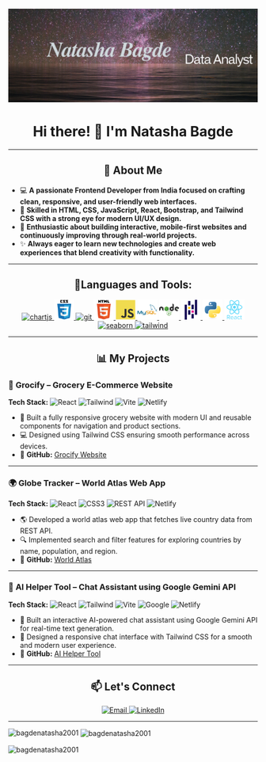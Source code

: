 ![logo](https://github.com/bagdenatasha2001/bagdenatasha2001/blob/main/Untitled%20design.png)
<h1 align="center">Hi there! 👋 I'm Natasha Bagde </h1>

<!-- <p align="center">
  <img src="https://media.giphy.com/media/rsUGLKwgSvSxmq1VrZ/giphy.gif" width="600" height="400"/>
</p> -->

---

<h2 align="center">🚀 About Me</h2>

- 💻 **A passionate Frontend Developer from India focused on crafting clean, responsive, and user-friendly web interfaces.**
- 🎨 **Skilled in HTML, CSS, JavaScript, React, Bootstrap, and Tailwind CSS with a strong eye for modern UI/UX design.**
- 🚀 **Enthusiastic about building interactive, mobile-first websites and continuously improving through real-world projects.**
- ✨ **Always eager to learn new technologies and create web experiences that blend creativity with functionality.**

---

<!-- <h2 align="">🔧 Tools & Technologies</h2>

<p align="center">
  <a href="https://www.python.com/" target="_blank" rel="noreferrer"> <img src="https://img.icons8.com/color/48/000000/python--v1.png" alt="Python"/></a>
 <a href="https://www.excel.com/" target="_blank" rel="noreferrer"> <img src="https://img.icons8.com/color/48/000000/microsoft-excel-2019--v1.png" alt="Excel"/></a>
  <a href="https://www.powerbi.com/" target="_blank" rel="noreferrer"> <img src="https://img.icons8.com/color/48/000000/power-bi.png" alt="Power BI"/></a>
 <a href="https://www.tableau.com/" target="_blank" rel="noreferrer"> <img src="https://img.icons8.com/color/48/000000/tableau-software.png" alt="Tableau"/></a>
  <a href="https://www.mysql.com/" target="_blank" rel="noreferrer"> <img src="https://img.icons8.com/color/48/000000/mysql-logo.png" alt="MySQL"/></a>
</p> -->




<h2 align="center"> 🔧Languages and Tools:</h2>
<p align="center"> <a href="https://www.chartjs.org" target="_blank" rel="noreferrer"> <img src="https://www.chartjs.org/media/logo-title.svg" alt="chartjs" width="40" height="40"/> </a> <a href="https://www.w3schools.com/css/" target="_blank" rel="noreferrer"> <img src="https://raw.githubusercontent.com/devicons/devicon/master/icons/css3/css3-original-wordmark.svg" alt="css3" width="40" height="40"/> </a> <a href="https://git-scm.com/" target="_blank" rel="noreferrer"> <img src="https://www.vectorlogo.zone/logos/git-scm/git-scm-icon.svg" alt="git" width="40" height="40"/> </a> <a href="https://www.w3.org/html/" target="_blank" rel="noreferrer"> <img src="https://raw.githubusercontent.com/devicons/devicon/master/icons/html5/html5-original-wordmark.svg" alt="html5" width="40" height="40"/> </a> <a href="https://developer.mozilla.org/en-US/docs/Web/JavaScript" target="_blank" rel="noreferrer"> <img src="https://raw.githubusercontent.com/devicons/devicon/master/icons/javascript/javascript-original.svg" alt="javascript" width="40" height="40"/> </a> <a href="https://www.mysql.com/" target="_blank" rel="noreferrer"> <img src="https://raw.githubusercontent.com/devicons/devicon/master/icons/mysql/mysql-original-wordmark.svg" alt="mysql" width="40" height="40"/> </a> <a href="https://nodejs.org" target="_blank" rel="noreferrer"> <img src="https://raw.githubusercontent.com/devicons/devicon/master/icons/nodejs/nodejs-original-wordmark.svg" alt="nodejs" width="40" height="40"/> </a> <a href="https://pandas.pydata.org/" target="_blank" rel="noreferrer"> <img src="https://raw.githubusercontent.com/devicons/devicon/2ae2a900d2f041da66e950e4d48052658d850630/icons/pandas/pandas-original.svg" alt="pandas" width="40" height="40"/> </a> <a href="https://www.python.org" target="_blank" rel="noreferrer"> <img src="https://raw.githubusercontent.com/devicons/devicon/master/icons/python/python-original.svg" alt="python" width="40" height="40"/> </a> <a href="https://reactjs.org/" target="_blank" rel="noreferrer"> <img src="https://raw.githubusercontent.com/devicons/devicon/master/icons/react/react-original-wordmark.svg" alt="react" width="40" height="40"/> </a> <a href="https://seaborn.pydata.org/" target="_blank" rel="noreferrer"> <img src="https://seaborn.pydata.org/_images/logo-mark-lightbg.svg" alt="seaborn" width="40" height="40"/> </a> <a href="https://tailwindcss.com/" target="_blank" rel="noreferrer"> <img src="https://www.vectorlogo.zone/logos/tailwindcss/tailwindcss-icon.svg" alt="tailwind" width="40" height="40"/> </a> </p>

---

<h2 align="center">📊 My Projects</h2>

<!-- <p align="center">
  Check out my latest projects on <a href="https://github.com/bagdenatasha2001?tab=repositories">GitHub</a>
</p>

<p align="center">
  <img src="https://i.pinimg.com/originals/5c/c8/72/5cc872d4469b89084a1ac53701ab1a63.gif" alt="Portfolio GIF" width="600"/>
</p> -->



### 🛒 **Grocify – Grocery E-Commerce Website**
**Tech Stack:** ![React](https://img.shields.io/badge/-React.js-61DAFB?style=flat&logo=react&logoColor=black) ![Tailwind](https://img.shields.io/badge/-TailwindCSS-38B2AC?style=flat&logo=tailwindcss&logoColor=white) ![Vite](https://img.shields.io/badge/-Vite-646CFF?style=flat&logo=vite&logoColor=white) ![Netlify](https://img.shields.io/badge/-Netlify-00C7B7?style=flat&logo=netlify&logoColor=white)  
- 🧩 Built a fully responsive grocery website with modern UI and reusable components for navigation and product sections.  
- 💻 Designed using Tailwind CSS ensuring smooth performance across devices.  
- 🔗 **GitHub:** [Grocify Website](https://github.com/bagdenatasha2001/grocify-website)

---

### 🌍 **Globe Tracker – World Atlas Web App**
**Tech Stack:** ![React](https://img.shields.io/badge/-React.js-61DAFB?style=flat&logo=react&logoColor=black) ![CSS3](https://img.shields.io/badge/-CSS3-1572B6?style=flat&logo=css3&logoColor=white) ![REST API](https://img.shields.io/badge/-REST%20Countries%20API-FF6F00?style=flat&logo=api&logoColor=white) ![Netlify](https://img.shields.io/badge/-Netlify-00C7B7?style=flat&logo=netlify&logoColor=white)  
- 🌎 Developed a world atlas web app that fetches live country data from REST API.  
- 🔍 Implemented search and filter features for exploring countries by name, population, and region.  
- 🔗 **GitHub:** [World Atlas](https://github.com/bagdenatasha2001/WorldAtlas)

---

### 🤖 **AI Helper Tool – Chat Assistant using Google Gemini API**
**Tech Stack:** ![React](https://img.shields.io/badge/-React.js-61DAFB?style=flat&logo=react&logoColor=black) ![Tailwind](https://img.shields.io/badge/-TailwindCSS-38B2AC?style=flat&logo=tailwindcss&logoColor=white) ![Vite](https://img.shields.io/badge/-Vite-646CFF?style=flat&logo=vite&logoColor=white) ![Google](https://img.shields.io/badge/-Gemini%20API-4285F4?style=flat&logo=google&logoColor=white) ![Netlify](https://img.shields.io/badge/-Netlify-00C7B7?style=flat&logo=netlify&logoColor=white)  
- 💬 Built an interactive AI-powered chat assistant using Google Gemini API for real-time text generation.  
- 🎨 Designed a responsive chat interface with Tailwind CSS for a smooth and modern user experience.  
- 🔗 **GitHub:** [AI Helper Tool](https://github.com/bagdenatasha2001/AI_Tool)



---

<h2 align="center">📫 Let's Connect</h2>

<p align="center">
  <a href="mailto:natashabagde692@gmai.com">
    <img src="https://img.icons8.com/fluency/48/000000/gmail-new.png" alt="Email"/>
  </a>
     <a href="https://www.linkedin.com/in/natasha-bagde-250671234">
    <img src="https://img.icons8.com/fluency/48/000000/linkedin.png" alt="LinkedIn"/></a>
  
  
</p> 



---


 <p><img align="left" src="https://github-readme-stats.vercel.app/api/top-langs?username=bagdenatasha2001&show_icons=true&locale=en&layout=compact" alt="bagdenatasha2001" /></p>

<p>&nbsp;<img align="center" src="https://github-readme-stats.vercel.app/api?username=bagdenatasha2001&show_icons=true&locale=en" alt="bagdenatasha2001" /></p>

<p><img align="center" src="https://github-readme-streak-stats.herokuapp.com/?user=bagdenatasha2001&" alt="bagdenatasha2001" /></p> 








